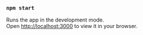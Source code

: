 


### `npm start`

Runs the app in the development mode.\
Open [http://localhost:3000](http://localhost:3000) to view it in your browser.

